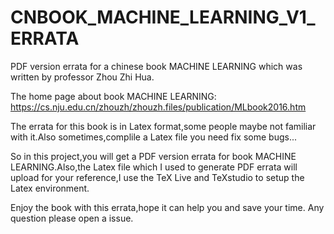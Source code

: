# CNBOOK_MACHINE_LEARNING_V1_ERRATA
PDF version errata for a chinese book MACHINE LEARNING which was written by professor Zhou Zhi Hua.

The home page about book MACHINE LEARNING:
https://cs.nju.edu.cn/zhouzh/zhouzh.files/publication/MLbook2016.htm

The errata for this book is in Latex format,some people maybe not familiar with it.Also sometimes,complile a Latex file you need fix some bugs...

So in this project,you will get a PDF version errata for book MACHINE LEARNING.Also,the Latex file which I used to generate PDF errata will upload for your reference,I use the TeX Live and TeXstudio to setup the Latex environment.

Enjoy the book with this errata,hope it can help you and save your time.
Any question please open a issue.

